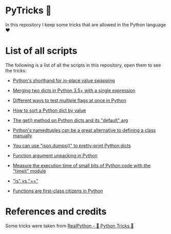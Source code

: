 # PyTricks 🐍

In this repository I keep some tricks that are allowed in the Python language ❤

# List of all scripts
The following is a list of all the scripts in this repository, open them to see the tricks:

- [Python's shorthand for in-place value swapping](in-place-value-swapping.py)

- [Merging two dicts in Python 3.5+ with a single expression](mergins-two-dicts-with-a-single-expression.py)

- [Different ways to test multiple flags at once in Python](different-ways-to-test-multiple-flags-at-once.py)

- [How to sort a Python dict by value](sort-a-python-dict-by-value.py)

- [The get() method on Python dicts and its "default" arg](get-method-default-arg.py)

- [Python's namedtuples can be a great alternative to defining a class manually](namedtuples-alternative-to-defining-a-class-manually.py)

- [You can use "json.dumps()" to pretty-print Python dicts](json-dumps-to-pretty-print-python-dicts.py)

- [Function argument unpacking in Python](function-argument-unpacking-in-python.py)

- [Measure the execution time of small bits of Python code with the "timeit" module](measure-execution-time-small-bits.py)

- ["is" vs "=="](is-vs-equal-operator.py)

- [Functions are first-class citizens in Python](functions-are-first-class-citizens.py)

# References and credits
Some tricks were taken from [RealPython - 🐍 Python Tricks 💌](https://realpython.com/python-tricks/)